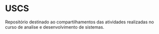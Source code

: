 # USCS
Repositório destinado ao compartilhamentos das atividades realizadas no curso de analise e desenvolvimento de sistemas.
